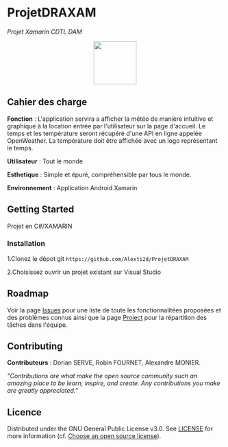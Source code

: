 # ProjetDRAXAM
<i>Projet Xamarin CDTL DAM</i>

<p align="center">
<img width="100" src="https://images-na.ssl-images-amazon.com/images/I/61nuuPxUvaL.png">
  </p>

## Cahier des charge 

<b>Fonction</b> : L'application servira a afficher la météo de manière intuitive et graphique à la location entrée par l'utilisateur sur la page d'accueil.
Le temps et les température seront récupéré d'une API en ligne appelée OpenWeather.
La température doit être affichée avec un logo représentant le temps.

<b>Utilisateur</b> : Tout le monde

<b>Esthetique</b> : Simple et épuré, compréhensible par tous le monde.

<b>Environnement</b> : Application Android Xamarin


## Getting Started

Projet en C#/XAMARIN

### Installation
1.Clonez le dépot git ```https://github.com/Alexti2d/ProjetDRAXAM```

2.Choisissez ouvrir un projet existant sur Visual Studio

## Roadmap
Voir la page [Issues](https://github.com/Alexti2d/ProjetDRAXAM/issues) pour une liste de toute les fonctionnalitées proposées et des problèmes connus ainsi que la page 
[Project](https://github.com/Alexti2d/ProjetDRAXAM/projects/1) pour la répartition des tâches dans l'équipe.

## Contributing
<b>Contributeurs</b> : Dorian SERVE, Robin FOURNET, Alexandre MONIER.

<i>"Contributions are what make the open source community such an amazing place to be learn, inspire, and create. Any contributions you make are greatly appreciated."</i>

## Licence
Distributed under the GNU General Public License v3.0. See [LICENSE]() for more information (cf. [Choose an open source license](https://choosealicense.com/)).
